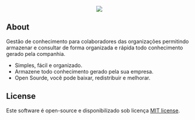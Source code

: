 <p align="center"><img src="https://i.imgur.com/cvYkQmE.png"></p>


## About

Gestão de conhecimento para colaboradores das organizações permitindo armazenar e consultar de forma organizada e rápida todo conhecimento gerado pela companhia. 

- Simples, fácil e organizado.
- Armazene todo conhecimento gerado pela sua empresa.
- Open Sourde, você pode baixar, redistribuir e melhorar.


## License

Este software é open-source e disponibilizado sob licença [MIT license](https://opensource.org/licenses/MIT).
